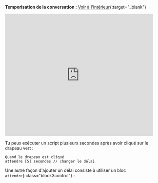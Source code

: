 **Temporisation de la conversation** : [Voir à l'intérieur](https://scratch.mit.edu/projects/499336065/editor){:target="_blank"}

<div class="scratch-preview">
  <iframe allowtransparency="true" width="485" height="402" src="https://scratch.mit.edu/projects/embed/499336065/?autostart=false" frameborder="0"></iframe>
</div>

Tu peux exécuter un script plusieurs secondes après avoir cliqué sur le drapeau vert :

```blocks3
Quand le drapeau est cliqué
attendre [5] secondes // changer le délai
```

Une autre façon d'ajouter un délai consiste à utiliser un bloc `attendre`{:class="block3control"} : 
